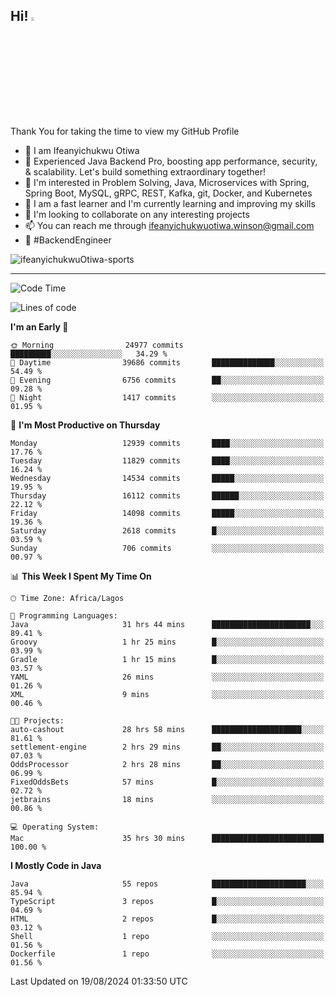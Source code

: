 <!-- BLOG-POST-LIST:START --><!-- BLOG-POST-LIST:END -->

## Hi! <img src="https://media.giphy.com/media/hvRJCLFzcasrR4ia7z/giphy.gif" width="4%"> 

Thank You for taking the time to view my GitHub Profile

- 👋 I am Ifeanyichukwu Otiwa
- 🚀 Experienced Java Backend Pro, boosting app performance, security, & scalability. Let's build something extraordinary together!
- 👀 I'm interested in Problem Solving, Java, Microservices with Spring, Spring Boot, MySQL, gRPC, REST, Kafka, git, Docker, and Kubernetes
- 🌱 I am a fast learner and I'm currently learning and improving my skills
- 💞️ I'm looking to collaborate on any interesting projects
- 📫 You can reach me through ifeanyichukwuotiwa.winson@gmail.com
- 🚀 #BackendEngineer

<p align="left" marginTop="10px"> <img src="https://komarev.com/ghpvc/?username=ifeanyichukwuOtiwa-sports&label=Profile%20views&color=0e75b6&style=for-the-badge" alt="ifeanyichukwuOtiwa-sports" /> </p>

***

<!--START_SECTION:waka-->
![Code Time](http://img.shields.io/badge/Code%20Time-2%2C794%20hrs%2043%20mins-blue)

![Lines of code](https://img.shields.io/badge/From%20Hello%20World%20I%27ve%20Written-17.4%20million%20lines%20of%20code-blue)

**I'm an Early 🐤** 

```text
🌞 Morning                24977 commits       █████████░░░░░░░░░░░░░░░░   34.29 % 
🌆 Daytime                39686 commits       ██████████████░░░░░░░░░░░   54.49 % 
🌃 Evening                6756 commits        ██░░░░░░░░░░░░░░░░░░░░░░░   09.28 % 
🌙 Night                  1417 commits        ░░░░░░░░░░░░░░░░░░░░░░░░░   01.95 % 
```
📅 **I'm Most Productive on Thursday** 

```text
Monday                   12939 commits       ████░░░░░░░░░░░░░░░░░░░░░   17.76 % 
Tuesday                  11829 commits       ████░░░░░░░░░░░░░░░░░░░░░   16.24 % 
Wednesday                14534 commits       █████░░░░░░░░░░░░░░░░░░░░   19.95 % 
Thursday                 16112 commits       ██████░░░░░░░░░░░░░░░░░░░   22.12 % 
Friday                   14098 commits       █████░░░░░░░░░░░░░░░░░░░░   19.36 % 
Saturday                 2618 commits        █░░░░░░░░░░░░░░░░░░░░░░░░   03.59 % 
Sunday                   706 commits         ░░░░░░░░░░░░░░░░░░░░░░░░░   00.97 % 
```


📊 **This Week I Spent My Time On** 

```text
🕑︎ Time Zone: Africa/Lagos

💬 Programming Languages: 
Java                     31 hrs 44 mins      ██████████████████████░░░   89.41 % 
Groovy                   1 hr 25 mins        █░░░░░░░░░░░░░░░░░░░░░░░░   03.99 % 
Gradle                   1 hr 15 mins        █░░░░░░░░░░░░░░░░░░░░░░░░   03.57 % 
YAML                     26 mins             ░░░░░░░░░░░░░░░░░░░░░░░░░   01.26 % 
XML                      9 mins              ░░░░░░░░░░░░░░░░░░░░░░░░░   00.46 % 

🐱‍💻 Projects: 
auto-cashout             28 hrs 58 mins      ████████████████████░░░░░   81.61 % 
settlement-engine        2 hrs 29 mins       ██░░░░░░░░░░░░░░░░░░░░░░░   07.03 % 
OddsProcessor            2 hrs 28 mins       ██░░░░░░░░░░░░░░░░░░░░░░░   06.99 % 
FixedOddsBets            57 mins             █░░░░░░░░░░░░░░░░░░░░░░░░   02.72 % 
jetbrains                18 mins             ░░░░░░░░░░░░░░░░░░░░░░░░░   00.86 % 

💻 Operating System: 
Mac                      35 hrs 30 mins      █████████████████████████   100.00 % 
```

**I Mostly Code in Java** 

```text
Java                     55 repos            █████████████████████░░░░   85.94 % 
TypeScript               3 repos             █░░░░░░░░░░░░░░░░░░░░░░░░   04.69 % 
HTML                     2 repos             █░░░░░░░░░░░░░░░░░░░░░░░░   03.12 % 
Shell                    1 repo              ░░░░░░░░░░░░░░░░░░░░░░░░░   01.56 % 
Dockerfile               1 repo              ░░░░░░░░░░░░░░░░░░░░░░░░░   01.56 % 
```




 Last Updated on 19/08/2024 01:33:50 UTC
<!--END_SECTION:waka-->

<!--
<p align="center">
![trophy](https://github-profile-trophy.vercel.app/?username=ifeanyichukwuOtiwa-sports&theme=onedark) (https://github.com/ryo-ma/github-profile-trophy)
</p>
-->

<!---
ifeanyi-otiwa/ifeanyi-otiwa is a ✨ special ✨ repository because its `README.md` (this file) appears on your GitHub profile.
You can click the Preview link to take a look at your changes.
--->
